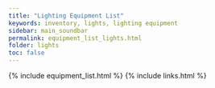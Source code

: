```yaml
---
title: "Lighting Equipment List"
keywords: inventory, lights, lighting equipment
sidebar: main_soundbar
permalink: equipment_list_lights.html
folder: lights
toc: false
---
```


{% include equipment_list.html %}
{% include links.html %}
